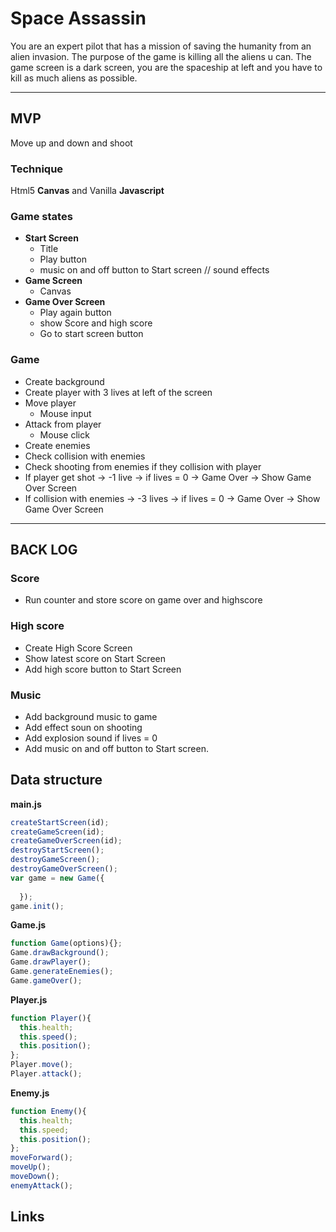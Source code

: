 # Space Assassin

You are an expert pilot that has a mission of saving the humanity from an alien invasion. The purpose of the game is killing all the aliens u can.
The game screen is a dark screen, you are the spaceship at left and you have to kill as much aliens as possible. 

* * *
## MVP

Move up and down and shoot


### Technique
Html5 __Canvas__ and Vanilla __Javascript__

### Game states

* __Start Screen__
  * Title
  * Play button
  * music on and off button to Start screen // sound effects
* __Game Screen__
  * Canvas
* __Game Over Screen__
  * Play again button
  * show Score and high score
  * Go to start screen button

### Game

* Create background
* Create player with 3 lives at left of the screen 
* Move player
  * Mouse input
* Attack from player
  * Mouse click
*  Create enemies 
* Check collision with enemies
* Check shooting from enemies if they collision with player
* If player get shot -> -1 live -> if lives = 0 -> Game Over -> Show Game Over Screen  
* If collision with enemies -> -3 lives -> if lives = 0 -> Game Over -> Show Game Over Screen
* * *

## BACK LOG

### Score
* Run counter and store score on game over and highscore
### High score
* Create High Score Screen
* Show latest score on Start Screen
* Add high score button to Start Screen
### Music
* Add background music to game
* Add effect soun on shooting
* Add explosion sound if lives = 0 
* Add music on and off button to Start screen.


## Data structure
__main.js__
```javascript
createStartScreen(id);
createGameScreen(id);
createGameOverScreen(id);
destroyStartScreen();
destroyGameScreen();
destroyGameOverScreen();
var game = new Game({
    
  });
game.init();
```
__Game.js__
```javascript
function Game(options){};
Game.drawBackground();
Game.drawPlayer();
Game.generateEnemies();
Game.gameOver();


```
__Player.js__
```javascript
function Player(){
  this.health;
  this.speed();
  this.position();
};
Player.move();
Player.attack();
```
__Enemy.js__
```javascript
function Enemy(){
  this.health;
  this.speed;
  this.position();
};
moveForward();
moveUp();
moveDown();
enemyAttack();
```
## Links
